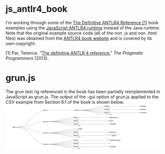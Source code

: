 # js_antlr4_book
I'm working through some of the [The Definitive ANTLR4 Reference [1]](https://pragprog.com/titles/tpantlr2/the-definitive-antlr-4-reference/) book examples using the [JavaScript ANTLR4 runtime](https://github.com/antlr/antlr4/blob/master/doc/javascript-target.md) instead of the Java runtime. Note that the original example source code (all of the non .js and non .html files) was obtained from the [ANTLR4 book website](https://pragprog.com/titles/tpantlr2/the-definitive-antlr-4-reference/) and is covered by its own copyright. 

[1] Par, Terence. "[The definitive ANTLR 4 reference.](https://pragprog.com/titles/tpantlr2/the-definitive-antlr-4-reference/)" *The Pragmatic Programmers* (2013).

# grun.js
The grun test rig referenced in the book has been partially reimplemented in JavaScript as grun.js. The output of the -gui option of grun.js applied to the CSV example from Section 6.1 of the book is shown below.
![grun.js tree rendering](example_tree.svg)


